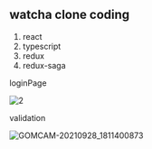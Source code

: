 <h2>watcha clone coding</h2>

1. react
2. typescript
3. redux
4. redux-saga

loginPage

![2](https://user-images.githubusercontent.com/53888108/133977001-d9587bc1-acac-41f7-92f4-3b4d5e60542a.jpg)

validation

![GOMCAM-20210928_1811400873](https://user-images.githubusercontent.com/53888108/135059356-49b4da88-45a0-4efe-bcba-ee9739a2e386.gif)


